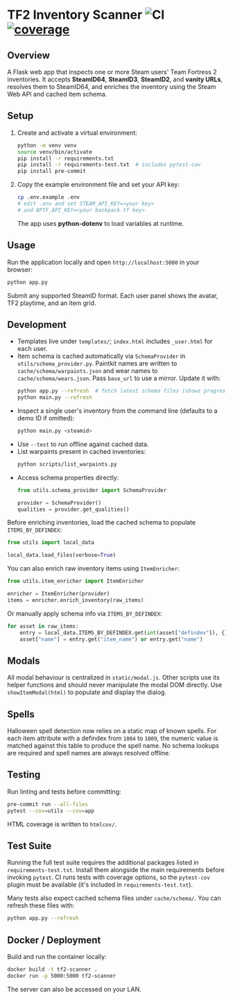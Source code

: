 # TF2 Inventory Scanner ![CI](https://github.com/dankrr/tf2-inventory-scanner/actions/workflows/ci.yml/badge.svg) [![coverage](https://codecov.io/gh/dankrr/tf2-inventory-scanner/branch/main/graph/badge.svg)](https://codecov.io/gh/dankrr/tf2-inventory-scanner)

## Overview

A Flask web app that inspects one or more Steam users' Team Fortress 2 inventories. It accepts **SteamID64**, **SteamID3**, **SteamID2**, and **vanity URLs**, resolves them to SteamID64, and enriches the inventory using the Steam Web API and cached item schema.

## Setup

1. Create and activate a virtual environment:
   ```bash
   python -m venv venv
   source venv/bin/activate
   pip install -r requirements.txt
   pip install -r requirements-test.txt  # includes pytest-cov
   pip install pre-commit
   ```
2. Copy the example environment file and set your API key:
   ```bash
   cp .env.example .env
   # edit .env and set STEAM_API_KEY=<your key>
   # and BPTF_API_KEY=<your backpack.tf key>
   ```
   The app uses **python-dotenv** to load variables at runtime.

## Usage

Run the application locally and open `http://localhost:5000` in your browser:
```bash
python app.py
```
Submit any supported SteamID format. Each user panel shows the avatar, TF2 playtime, and an item grid.

## Development

- Templates live under `templates/`; `index.html` includes `_user.html` for each user.
- Item schema is cached automatically via `SchemaProvider` in
  `utils/schema_provider.py`. Paintkit names are written to
  `cache/schema/warpaints.json` and wear names to
  `cache/schema/wears.json`. Pass `base_url` to use a mirror. Update it with:
  ```bash
  python app.py --refresh  # fetch latest schema files (shows progress)
  python main.py --refresh
  ```
- Inspect a single user's inventory from the command line (defaults to a demo
  ID if omitted):
  ```bash
  python main.py <steamid>
  ```
- Use `--test` to run offline against cached data.
- List warpaints present in cached inventories:
  ```bash
  python scripts/list_warpaints.py
  ```
- Access schema properties directly:
  ```python
  from utils.schema_provider import SchemaProvider

  provider = SchemaProvider()
  qualities = provider.get_qualities()
  ```
Before enriching inventories, load the cached schema to populate
`ITEMS_BY_DEFINDEX`:
```python
from utils import local_data

local_data.load_files(verbose=True)
```
You can also enrich raw inventory items using `ItemEnricher`:
```python
from utils.item_enricher import ItemEnricher

enricher = ItemEnricher(provider)
items = enricher.enrich_inventory(raw_items)
```
Or manually apply schema info via `ITEMS_BY_DEFINDEX`:
```python
for asset in raw_items:
    entry = local_data.ITEMS_BY_DEFINDEX.get(int(asset["defindex"]), {})
    asset["name"] = entry.get("item_name") or entry.get("name")
```

## Modals

All modal behaviour is centralized in `static/modal.js`. Other scripts use
its helper functions and should never manipulate the modal DOM directly.
Use `showItemModal(html)` to populate and display the dialog.

## Spells

Halloween spell detection now relies on a static map of known spells. For each
item attribute with a defindex from `1004` to `1009`, the numeric value is
matched against this table to produce the spell name. No schema lookups are
required and spell names are always resolved offline.

## Testing

Run linting and tests before committing:
```bash
pre-commit run --all-files
pytest --cov=utils --cov=app
```
HTML coverage is written to `htmlcov/`.

## Test Suite

Running the full test suite requires the additional packages listed in
`requirements-test.txt`. Install them alongside the main requirements before
invoking `pytest`. CI runs tests with coverage options, so the `pytest-cov`
plugin must be available (it's included in `requirements-test.txt`).

Many tests also expect cached schema files under `cache/schema/`. You can refresh
these files with:

```bash
python app.py --refresh
```

## Docker / Deployment

Build and run the container locally:
```bash
docker build -t tf2-scanner .
docker run -p 5000:5000 tf2-scanner
```
The server can also be accessed on your LAN.

